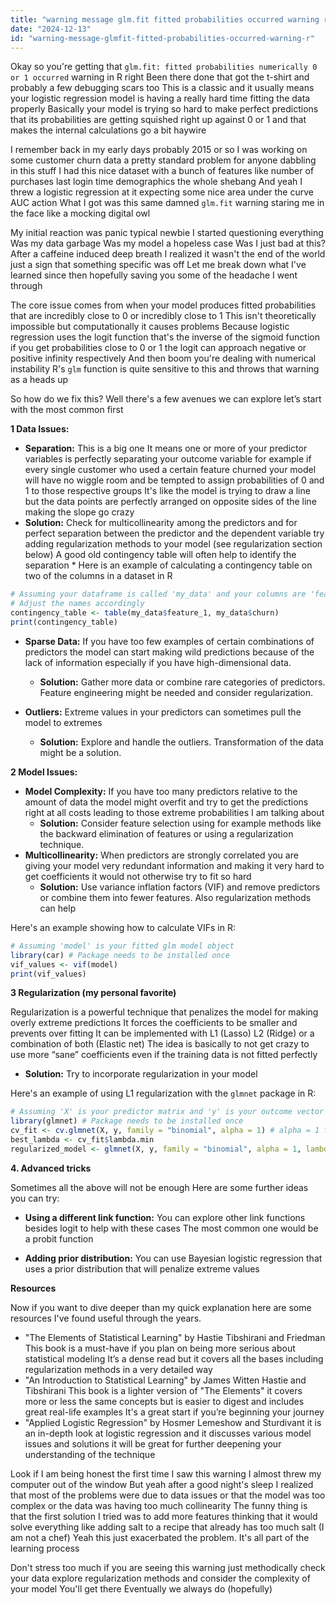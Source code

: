 ```yaml
---
title: "warning message glm.fit fitted probabilities occurred warning r?"
date: "2024-12-13"
id: "warning-message-glmfit-fitted-probabilities-occurred-warning-r"
---
```


Okay so you're getting that `glm.fit: fitted probabilities numerically 0 or 1 occurred` warning in R right Been there done that got the t-shirt and probably a few debugging scars too This is a classic and it usually means your logistic regression model is having a really hard time fitting the data properly Basically your model is trying so hard to make perfect predictions that its probabilities are getting squished right up against 0 or 1 and that makes the internal calculations go a bit haywire

I remember back in my early days probably 2015 or so I was working on some customer churn data a pretty standard problem for anyone dabbling in this stuff I had this nice dataset with a bunch of features like number of purchases last login time demographics the whole shebang And yeah I threw a logistic regression at it expecting some nice area under the curve AUC action What I got was this same damned `glm.fit` warning staring me in the face like a mocking digital owl

My initial reaction was panic typical newbie I started questioning everything Was my data garbage Was my model a hopeless case Was I just bad at this? After a caffeine induced deep breath I realized it wasn't the end of the world just a sign that something specific was off Let me break down what I've learned since then hopefully saving you some of the headache I went through

The core issue comes from when your model produces fitted probabilities that are incredibly close to 0 or incredibly close to 1 This isn't theoretically impossible but computationally it causes problems Because logistic regression uses the logit function that's the inverse of the sigmoid function if you get probabilities close to 0 or 1 the logit can approach negative or positive infinity respectively And then boom you're dealing with numerical instability R's `glm` function is quite sensitive to this and throws that warning as a heads up

So how do we fix this? Well there's a few avenues we can explore let’s start with the most common first

**1 Data Issues:**

*   **Separation:** This is a big one It means one or more of your predictor variables is perfectly separating your outcome variable for example if every single customer who used a certain feature churned your model will have no wiggle room and be tempted to assign probabilities of 0 and 1 to those respective groups It's like the model is trying to draw a line but the data points are perfectly arranged on opposite sides of the line making the slope go crazy
   *   **Solution:** Check for multicollinearity among the predictors and for perfect separation between the predictor and the dependent variable try adding regularization methods to your model (see regularization section below) A good old contingency table will often help to identify the separation
    *   Here is an example of calculating a contingency table on two of the columns in a dataset in R

```R
# Assuming your dataframe is called 'my_data' and your columns are 'feature_1' and 'churn'
# Adjust the names accordingly
contingency_table <- table(my_data$feature_1, my_data$churn)
print(contingency_table)
```
* **Sparse Data:** If you have too few examples of certain combinations of predictors the model can start making wild predictions because of the lack of information especially if you have high-dimensional data.
   *   **Solution:** Gather more data or combine rare categories of predictors. Feature engineering might be needed and consider regularization.

*   **Outliers:** Extreme values in your predictors can sometimes pull the model to extremes
    *   **Solution:** Explore and handle the outliers. Transformation of the data might be a solution.

**2 Model Issues:**

*   **Model Complexity:** If you have too many predictors relative to the amount of data the model might overfit and try to get the predictions right at all costs leading to those extreme probabilities I am talking about
    *   **Solution:** Consider feature selection using for example methods like the backward elimination of features or using a regularization technique.
*   **Multicollinearity:** When predictors are strongly correlated you are giving your model very redundant information and making it very hard to get coefficients it would not otherwise try to fit so hard
    *   **Solution:** Use variance inflation factors (VIF) and remove predictors or combine them into fewer features. Also regularization methods can help

Here's an example showing how to calculate VIFs in R:

```R
# Assuming 'model' is your fitted glm model object
library(car) # Package needs to be installed once
vif_values <- vif(model)
print(vif_values)
```

**3 Regularization (my personal favorite)**

Regularization is a powerful technique that penalizes the model for making overly extreme predictions It forces the coefficients to be smaller and prevents over fitting It can be implemented with L1 (Lasso) L2 (Ridge) or a combination of both (Elastic net) The idea is basically to not get crazy to use more “sane” coefficients even if the training data is not fitted perfectly

*   **Solution:** Try to incorporate regularization in your model

Here's an example of using L1 regularization with the `glmnet` package in R:

```R
# Assuming 'X' is your predictor matrix and 'y' is your outcome vector
library(glmnet) # Package needs to be installed once
cv_fit <- cv.glmnet(X, y, family = "binomial", alpha = 1) # alpha = 1 for lasso
best_lambda <- cv_fit$lambda.min
regularized_model <- glmnet(X, y, family = "binomial", alpha = 1, lambda = best_lambda)
```

**4. Advanced tricks**

Sometimes all the above will not be enough Here are some further ideas you can try:

*   **Using a different link function:** You can explore other link functions besides logit to help with these cases The most common one would be a probit function

*  **Adding prior distribution:** You can use Bayesian logistic regression that uses a prior distribution that will penalize extreme values

**Resources**

Now if you want to dive deeper than my quick explanation here are some resources I've found useful through the years.

*   "The Elements of Statistical Learning" by Hastie Tibshirani and Friedman This book is a must-have if you plan on being more serious about statistical modeling It’s a dense read but it covers all the bases including regularization methods in a very detailed way
*   "An Introduction to Statistical Learning" by James Witten Hastie and Tibshirani This book is a lighter version of "The Elements" it covers more or less the same concepts but is easier to digest and includes great real-life examples It's a great start if you’re beginning your journey
*   "Applied Logistic Regression" by Hosmer Lemeshow and Sturdivant it is an in-depth look at logistic regression and it discusses various model issues and solutions it will be great for further deepening your understanding of the technique

Look if I am being honest the first time I saw this warning I almost threw my computer out of the window But yeah after a good night's sleep I realized that most of the problems were due to data issues or that the model was too complex or the data was having too much collinearity The funny thing is that the first solution I tried was to add more features thinking that it would solve everything like adding salt to a recipe that already has too much salt (I am not a chef) Yeah this just exacerbated the problem. It's all part of the learning process

Don't stress too much if you are seeing this warning just methodically check your data explore regularization methods and consider the complexity of your model You'll get there Eventually we always do (hopefully)
